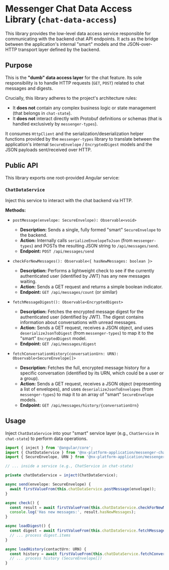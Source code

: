 # Messenger Chat Data Access Library (`chat-data-access`)

This library provides the low-level data access service responsible for communicating with the backend chat API endpoints. It acts as the bridge between the application's internal "smart" models and the JSON-over-HTTP transport layer defined by the backend.

## Purpose

This is the **"dumb" data access layer** for the chat feature. Its sole responsibility is to handle HTTP requests (`GET`, `POST`) related to chat messages and digests.

Crucially, this library adheres to the project's architecture rules:
* It **does not** contain any complex business logic or state management (that belongs in `chat-state`).
* It **does not** interact directly with Protobuf definitions or schemas (that is handled exclusively by `messenger-types`).

It consumes `HttpClient` and the serialization/deserialization helper functions provided by the `messenger-types` library to translate between the application's internal `SecureEnvelope` / `EncryptedDigest` models and the JSON payloads sent/received over HTTP.

## Public API

This library exports one root-provided Angular service:

### `ChatDataService`

Inject this service to interact with the chat backend via HTTP.

**Methods:**

* `postMessage(envelope: SecureEnvelope): Observable<void>`
  * **Description:** Sends a single, fully formed "smart" `SecureEnvelope` to the backend.
  * **Action:** Internally calls `serializeEnvelopeToJson` (from `messenger-types`) and POSTs the resulting JSON string to `/api/messages/send`.
  * **Endpoint:** `POST /api/messages/send`

* `checkForNewMessages(): Observable<{ hasNewMessages: boolean }>`
  * **Description:** Performs a lightweight check to see if the currently authenticated user (identified by JWT) has any new messages waiting.
  * **Action:** Sends a GET request and returns a simple boolean indicator.
  * **Endpoint:** `GET /api/messages/count` (or similar)

* `fetchMessageDigest(): Observable<EncryptedDigest>`
  * **Description:** Fetches the encrypted message digest for the authenticated user (identified by JWT). The digest contains information about conversations with unread messages.
  * **Action:** Sends a GET request, receives a JSON object, and uses `deserializeJsonToDigest` (from `messenger-types`) to map it to the "smart" `EncryptedDigest` model.
  * **Endpoint:** `GET /api/messages/digest`

* `fetchConversationHistory(conversationUrn: URN): Observable<SecureEnvelope[]>`
  * **Description:** Fetches the full, encrypted message history for a specific conversation (identified by its URN, which could be a user or a group).
  * **Action:** Sends a GET request, receives a JSON object (representing a list of envelopes), and uses `deserializeJsonToEnvelopes` (from `messenger-types`) to map it to an array of "smart" `SecureEnvelope` models.
  * **Endpoint:** `GET /api/messages/history/{conversationUrn}`

## Usage

Inject `ChatDataService` into your "smart" service layer (e.g., `ChatService` in `chat-state`) to perform data operations.

```typescript
import { inject } from '@angular/core';
import { ChatDataService } from '@nx-platform-application/messenger-chat-data-access'; // Assumed path
import { SecureEnvelope, URN } from '@nx-platform-application/messenger-types';

// ... inside a service (e.g., ChatService in chat-state)

private chatDataService = inject(ChatDataService);

async send(envelope: SecureEnvelope) {
  await firstValueFrom(this.chatDataService.postMessage(envelope));
}

async check() {
  const result = await firstValueFrom(this.chatDataService.checkForNewMessages());
  console.log('Has new messages:', result.hasNewMessages);
}

async loadDigest() {
  const digest = await firstValueFrom(this.chatDataService.fetchMessageDigest());
  // ... process digest.items
}

async loadHistory(contactUrn: URN) {
  const history = await firstValueFrom(this.chatDataService.fetchConversationHistory(contactUrn));
  // ... process history (SecureEnvelope[])
}
